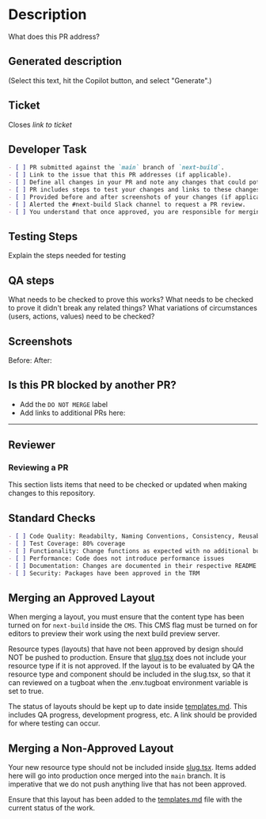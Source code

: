 # Description

What does this PR address?

## Generated description

(Select this text, hit the Copilot button, and select "Generate".)

## Ticket

<!--
https://docs.github.com/en/issues/tracking-your-work-with-issues/using-issues/linking-a-pull-request-to-an-issue
-->

Closes _link to ticket_

## Developer Task

```md
- [ ] PR submitted against the `main` branch of `next-build`.
- [ ] Link to the issue that this PR addresses (if applicable).
- [ ] Define all changes in your PR and note any changes that could potentially be breaking changes.
- [ ] PR includes steps to test your changes and links to these changes in the Tugboat preview (if applicable).
- [ ] Provided before and after screenshots of your changes (if applicable).
- [ ] Alerted the #next-build Slack channel to request a PR review.
- [ ] You understand that once approved, you are responsible for merging your changes into `main`. (Note that changes to `main` will move automatically into production.)
```

## Testing Steps

Explain the steps needed for testing

## QA steps

What needs to be checked to prove this works?
What needs to be checked to prove it didn't break any related things?
What variations of circumstances (users, actions, values) need to be checked?

## Screenshots

Before:
After:

## Is this PR blocked by another PR?

- Add the `DO NOT MERGE` label
- Add links to additional PRs here:

---

## Reviewer

### Reviewing a PR

This section lists items that need to be checked or updated when making changes to this repository.

## Standard Checks

```md
- [ ] Code Quality: Readabilty, Naming Conventions, Consistency, Reusability
- [ ] Test Coverage: 80% coverage
- [ ] Functionality: Change functions as expected with no additional bugs
- [ ] Performance: Code does not introduce performance issues
- [ ] Documentation: Changes are documented in their respective README.md files
- [ ] Security: Packages have been approved in the TRM
```

## Merging an Approved Layout

When merging a layout, you must ensure that the content type has been turned on for `next-build` inside the `CMS`. This CMS flag must be turned on for editors to preview their work using the next build preview server.

Resource types (layouts) that have not been approved by design should NOT be pushed to production. Ensure that [slug.tsx](../src/pages/[[...slug]].tsx) does not include your resource type if it is not approved. If the layout is to be evaluated by QA the resource type and component should be included in the slug.tsx, so that it can reviewed on a tugboat when the .env.tugboat environment variable is set to true.

The status of layouts should be kept up to date inside [templates.md](../READMEs/templates.md). This includes QA progress, development progress, etc. A link should be provided for where testing can occur.

## Merging a Non-Approved Layout

Your new resource type should not be included inside [slug.tsx](../src/pages/[[...slug]].tsx). Items added here will go into production once merged into the `main` branch. It is imperative that we do not push anything live that has not been approved.

Ensure that this layout has been added to the [templates.md](../READMEs/templates.md) file with the current status of the work.
